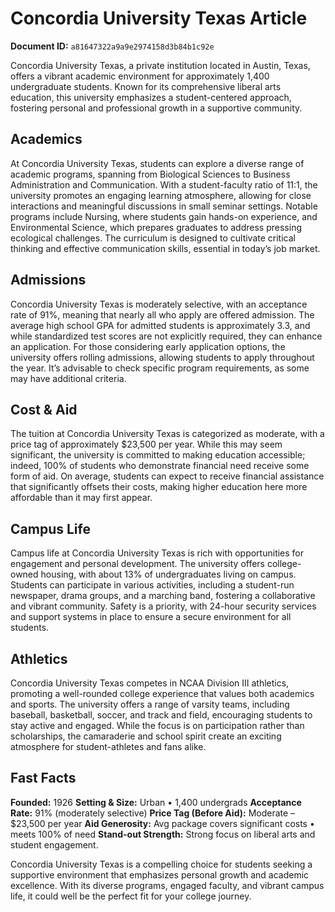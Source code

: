 # Concordia University Texas Article

**Document ID:** `a81647322a9a9e2974158d3b84b1c92e`

Concordia University Texas, a private institution located in Austin, Texas, offers a vibrant academic environment for approximately 1,400 undergraduate students. Known for its comprehensive liberal arts education, this university emphasizes a student-centered approach, fostering personal and professional growth in a supportive community.

## Academics
At Concordia University Texas, students can explore a diverse range of academic programs, spanning from Biological Sciences to Business Administration and Communication. With a student-faculty ratio of 11:1, the university promotes an engaging learning atmosphere, allowing for close interactions and meaningful discussions in small seminar settings. Notable programs include Nursing, where students gain hands-on experience, and Environmental Science, which prepares graduates to address pressing ecological challenges. The curriculum is designed to cultivate critical thinking and effective communication skills, essential in today’s job market.

## Admissions
Concordia University Texas is moderately selective, with an acceptance rate of 91%, meaning that nearly all who apply are offered admission. The average high school GPA for admitted students is approximately 3.3, and while standardized test scores are not explicitly required, they can enhance an application. For those considering early application options, the university offers rolling admissions, allowing students to apply throughout the year. It’s advisable to check specific program requirements, as some may have additional criteria.

## Cost & Aid
The tuition at Concordia University Texas is categorized as moderate, with a price tag of approximately $23,500 per year. While this may seem significant, the university is committed to making education accessible; indeed, 100% of students who demonstrate financial need receive some form of aid. On average, students can expect to receive financial assistance that significantly offsets their costs, making higher education here more affordable than it may first appear.

## Campus Life
Campus life at Concordia University Texas is rich with opportunities for engagement and personal development. The university offers college-owned housing, with about 13% of undergraduates living on campus. Students can participate in various activities, including a student-run newspaper, drama groups, and a marching band, fostering a collaborative and vibrant community. Safety is a priority, with 24-hour security services and support systems in place to ensure a secure environment for all students.

## Athletics
Concordia University Texas competes in NCAA Division III athletics, promoting a well-rounded college experience that values both academics and sports. The university offers a range of varsity teams, including baseball, basketball, soccer, and track and field, encouraging students to stay active and engaged. While the focus is on participation rather than scholarships, the camaraderie and school spirit create an exciting atmosphere for student-athletes and fans alike.

## Fast Facts
**Founded:** 1926
**Setting & Size:** Urban • 1,400 undergrads
**Acceptance Rate:** 91% (moderately selective)
**Price Tag (Before Aid):** Moderate – $23,500 per year
**Aid Generosity:** Avg package covers significant costs • meets 100% of need
**Stand-out Strength:** Strong focus on liberal arts and student engagement.

Concordia University Texas is a compelling choice for students seeking a supportive environment that emphasizes personal growth and academic excellence. With its diverse programs, engaged faculty, and vibrant campus life, it could well be the perfect fit for your college journey.
